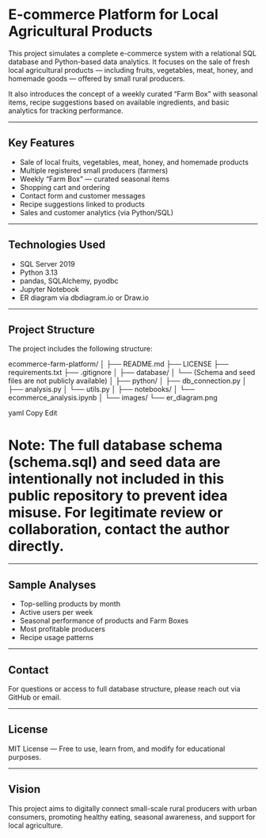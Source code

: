 # E-commerce Platform for Local Agricultural Products

This project simulates a complete e-commerce system with a relational SQL database and Python-based data analytics. It focuses on the sale of fresh local agricultural products — including fruits, vegetables, meat, honey, and homemade goods — offered by small rural producers.

It also introduces the concept of a weekly curated “Farm Box” with seasonal items, recipe suggestions based on available ingredients, and basic analytics for tracking performance.

---

## Key Features

- Sale of local fruits, vegetables, meat, honey, and homemade products
- Multiple registered small producers (farmers)
- Weekly “Farm Box” — curated seasonal items
- Shopping cart and ordering
- Contact form and customer messages
- Recipe suggestions linked to products
- Sales and customer analytics (via Python/SQL)

---

## Technologies Used

- SQL Server 2019
- Python 3.13
- pandas, SQLAlchemy, pyodbc
- Jupyter Notebook
- ER diagram via dbdiagram.io or Draw.io

---

## Project Structure

The project includes the following structure:

ecommerce-farm-platform/
│
├── README.md
├── LICENSE
├── requirements.txt
├── .gitignore
│
├── database/
│ └── (Schema and seed files are not publicly available)
│
├── python/
│ ├── db_connection.py
│ ├── analysis.py
│ └── utils.py
│
├── notebooks/
│ └── ecommerce_analysis.ipynb
│
└── images/
└── er_diagram.png

yaml
Copy
Edit

# Note: The full database schema (schema.sql) and seed data are intentionally not included in this public repository to prevent idea misuse. For legitimate review or collaboration, contact the author directly.

---

## Sample Analyses

- Top-selling products by month
- Active users per week
- Seasonal performance of products and Farm Boxes
- Most profitable producers
- Recipe usage patterns

---

##  Contact

For questions or access to full database structure, please reach out via GitHub or email.

---

##  License

MIT License — Free to use, learn from, and modify for educational purposes.

---

## Vision

This project aims to digitally connect small-scale rural producers with urban consumers, promoting healthy eating, seasonal awareness, and support for local agriculture.
